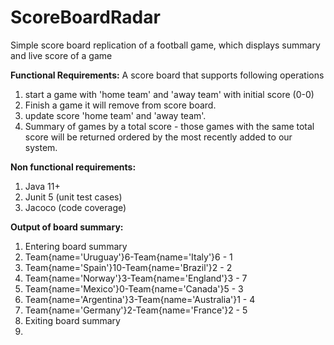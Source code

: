 # ScoreBoardRadar
Simple score board replication of a football game, which displays summary and live score of a game

**Functional Requirements:**
A score board that supports following operations
1. start a game with 'home team' and 'away team' with initial score (0-0)
2. Finish a game it will remove from score board.
3. update score 'home team' and 'away team'.
4. Summary of games by a total score - those games with the same total score will be returned ordered by the most recently added to our system.

**Non functional requirements:**
1. Java 11+
2. Junit 5 (unit test cases)
3. Jacoco (code coverage)


**Output of board summary:**

1. Entering board summary
2. Team{name='Uruguay'}6-Team{name='Italy'}6 - 1
3. Team{name='Spain'}10-Team{name='Brazil'}2 - 2
4. Team{name='Norway'}3-Team{name='England'}3 - 7
5. Team{name='Mexico'}0-Team{name='Canada'}5 - 3
6. Team{name='Argentina'}3-Team{name='Australia'}1 - 4
7. Team{name='Germany'}2-Team{name='France'}2 - 5
8. Exiting board summary
9. 
